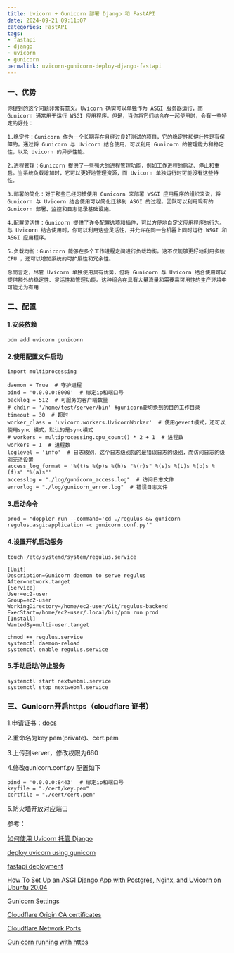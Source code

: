 ```yaml
---
title: Uvicorn + Gunicorn 部署 Django 和 FastAPI
date: 2024-09-21 09:11:07
categories: FastAPI
tags:
- fastapi
- django
- uvicorn
- gunicorn
permalink: uvicorn-gunicorn-deploy-django-fastapi
---
```

### 一、优势
```
你提到的这个问题非常有意义。Uvicorn 确实可以单独作为 ASGI 服务器运行，而 Gunicorn 通常用于运行 WSGI 应用程序。但是，当你将它们结合在一起使用时，会有一些特定的好处：

1.稳定性：Gunicorn 作为一个长期存在且经过良好测试的项目，它的稳定性和健壮性是有保障的。通过将 Gunicorn 与 Uvicorn 结合使用，可以利用 Gunicorn 的管理能力和稳定性，以及 Uvicorn 的异步性能。

2.进程管理：Gunicorn 提供了一些强大的进程管理功能，例如工作进程的启动、停止和重启。当系统负载增加时，它可以更好地管理资源，而 Uvicorn 单独运行时可能没有这些特性。

3.部署的简化：对于那些已经习惯使用 Gunicorn 来部署 WSGI 应用程序的组织来说，将 Gunicorn 与 Uvicorn 结合使用可以简化迁移到 ASGI 的过程。团队可以利用现有的 Gunicorn 部署、监控和日志记录基础设施。

4.配置灵活性：Gunicorn 提供了许多配置选项和插件，可以方便地自定义应用程序的行为。与 Uvicorn 结合使用时，你可以利用这些灵活性，并允许在同一台机器上同时运行 WSGI 和 ASGI 应用程序。

5.负载均衡：Gunicorn 能够在多个工作进程之间进行负载均衡。这不仅能够更好地利用多核 CPU ，还可以增加系统的可扩展性和冗余性。

总而言之，尽管 Uvicorn 单独使用具有优势，但将 Gunicorn 与 Uvicorn 结合使用可以提供额外的稳定性、灵活性和管理功能。这种组合在具有大量流量和需要高可用性的生产环境中可能尤为有用
```
<!--more-->
### 二、配置
#### 1.安装依赖
```shell
pdm add uvicorn gunicorn
```

#### 2.使用配置文件启动
```shell
import multiprocessing

daemon = True  # 守护进程
bind = '0.0.0.0:8000'  # 绑定ip和端口号
backlog = 512  # 可服务的客户端数量
# chdir = '/home/test/server/bin' #gunicorn要切换到的目的工作目录
timeout = 30  # 超时
worker_class = 'uvicorn.workers.UvicornWorker'  # 使用gevent模式，还可以使用sync 模式，默认的是sync模式
# workers = multiprocessing.cpu_count() * 2 + 1  # 进程数
workers = 1  # 进程数
loglevel = 'info'  # 日志级别，这个日志级别指的是错误日志的级别，而访问日志的级别无法设置
access_log_format = '%(t)s %(p)s %(h)s "%(r)s" %(s)s %(L)s %(b)s %(f)s" "%(a)s"'
accesslog = "./log/gunicorn_access.log"  # 访问日志文件
errorlog = "./log/gunicorn_error.log"  # 错误日志文件
```

#### 3.启动命令
```shell
prod = "doppler run --command='cd ./regulus && gunicorn regulus.asgi:application -c gunicorn.conf.py'"
```

#### 4.设置开机启动服务
```shell
touch /etc/systemd/system/regulus.service
```
```shell
[Unit]
Description=Gunicorn daemon to serve regulus
After=network.target
[Service]
User=ec2-user
Group=ec2-user
WorkingDirectory=/home/ec2-user/Git/regulus-backend
ExecStart=/home/ec2-user/.local/bin/pdm run prod
[Install]
WantedBy=multi-user.target
```
```shell
chmod +x regulus.service
systemctl daemon-reload
systemctl enable regulus.service
```

#### 5.手动启动/停止服务
```shell
systemctl start nextwebml.service
systemctl stop nextwebml.service
```

### 三、Gunicorn开启https（cloudflare 证书）
1.申请证书：[docs](https://developers.cloudflare.com/ssl/origin-configuration/origin-ca)

2.重命名为key.pem(private)、cert.pem

3.上传到server，修改权限为660

4.修改gunicorn.conf.py 配置如下
```shell
bind = '0.0.0.0:8443'  # 绑定ip和端口号
keyfile = "./cert/key.pem"
certfile = "./cert/cert.pem"
```
5.防火墙开放对应端口

参考：

[如何使用 Uvicorn 托管 Django](https://docs.djangoproject.com/zh-hans/4.2/howto/deployment/asgi/uvicorn/)

[deploy uvicorn using gunicorn](https://www.uvicorn.org/deployment/#gunicorn)

[fastapi deployment](https://fastapi.tiangolo.com/deployment/server-workers/)

[How To Set Up an ASGI Django App with Postgres, Nginx, and Uvicorn on Ubuntu 20.04](https://www.digitalocean.com/community/tutorials/how-to-set-up-an-asgi-django-app-with-postgres-nginx-and-uvicorn-on-ubuntu-20-04#step-5-creating-systemd-socket-and-service-files-for-gunicorn)

[Gunicorn Settings](https://docs.gunicorn.org/en/stable/settings.html)

[Cloudflare Origin CA certificates](https://developers.cloudflare.com/ssl/origin-configuration/origin-ca)

[Cloudflare Network Ports](https://developers.cloudflare.com/fundamentals/reference/network-ports/)

[Gunicorn running with https](https://www.uvicorn.org/deployment/#running-with-https)
